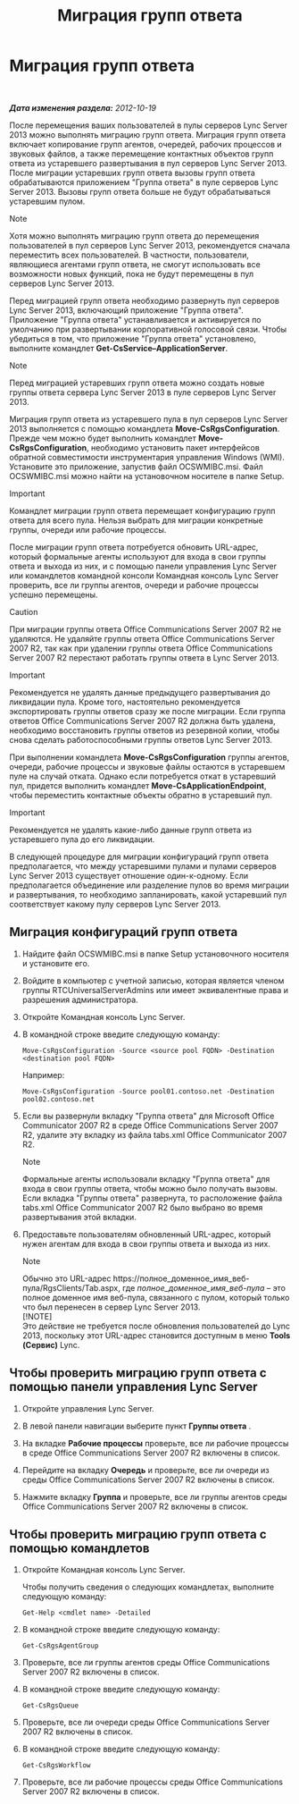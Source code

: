 ﻿---
title: Миграция групп ответа
TOCTitle: Миграция групп ответа
ms:assetid: 5c07bf4b-ad8a-4b83-b970-7d933bb7c4ef
ms:mtpsurl: https://technet.microsoft.com/ru-ru/library/JJ204931(v=OCS.15)
ms:contentKeyID: 49309890
ms.date: 05/19/2016
mtps_version: v=OCS.15
ms.translationtype: HT
---

# Миграция групп ответа

 

_**Дата изменения раздела:** 2012-10-19_

После перемещения ваших пользователей в пулы серверов Lync Server 2013 можно выполнять миграцию групп ответа. Миграция групп ответа включает копирование групп агентов, очередей, рабочих процессов и звуковых файлов, а также перемещение контактных объектов групп ответа из устаревшего развертывания в пул серверов Lync Server 2013. После миграции устаревших групп ответа вызовы групп ответа обрабатываются приложением "Группа ответа" в пуле серверов Lync Server 2013. Вызовы групп ответа больше не будут обрабатываться устаревшим пулом.

> [!NOTE]  
> Хотя можно выполнять миграцию групп ответа до перемещения пользователей в пул серверов Lync Server 2013, рекомендуется сначала переместить всех пользователей. В частности, пользователи, являющиеся агентами групп ответа, не смогут использовать все возможности новых функций, пока не будут перемещены в пул серверов Lync Server 2013.

Перед миграцией групп ответа необходимо развернуть пул серверов Lync Server 2013, включающий приложение "Группа ответа". Приложение "Группа ответа" устанавливается и активируется по умолчанию при развертывании корпоративной голосовой связи. Чтобы убедиться в том, что приложение "Группа ответа" установлено, выполните командлет **Get-CsService–ApplicationServer**.

> [!NOTE]  
> Перед миграцией устаревших групп ответа можно создать новые группы ответа сервера Lync Server 2013 в пуле серверов Lync Server 2013.

Миграция групп ответа из устаревшего пула в пул серверов Lync Server 2013 выполняется с помощью командлета **Move-CsRgsConfiguration**. Прежде чем можно будет выполнить командлет **Move-CsRgsConfiguration**, необходимо установить пакет интерфейсов обратной совместимости инструментария управления Windows (WMI). Установите это приложение, запустив файл OCSWMIBC.msi. Файл OCSWMIBC.msi можно найти на установочном носителе в папке Setup.

> [!IMPORTANT]  
> Командлет миграции групп ответа перемещает конфигурацию групп ответа для всего пула. Нельзя выбрать для миграции конкретные группы, очереди или рабочие процессы.

После миграции групп ответа потребуется обновить URL-адрес, который формальные агенты используют для входа в свои группы ответа и выхода из них, и с помощью панели управления Lync Server или командлетов командной консоли Командная консоль Lync Server проверить, все ли группы агентов, очереди и рабочие процессы успешно перемещены.

> [!Caution]  
> При миграции группы ответа Office Communications Server 2007 R2 не удаляются. Не удаляйте группы ответа Office Communications Server 2007 R2, так как при удалении группы ответа Office Communications Server 2007 R2 перестают работать группы ответа в Lync Server 2013.

> [!IMPORTANT]  
> Рекомендуется не удалять данные предыдущего развертывания до ликвидации пула. Кроме того, настоятельно рекомендуется экспортировать группы ответов сразу же после миграции. Если группа ответов Office Communications Server 2007 R2 должна быть удалена, необходимо восстановить группы ответов из резервной копии, чтобы снова сделать работоспособными группы ответов Lync Server 2013.

При выполнении командлета **Move-CsRgsConfiguration** группы агентов, очереди, рабочие процессы и звуковые файлы остаются в устаревшем пуле на случай отката. Однако если потребуется откат в устаревший пул, придется выполнить командлет **Move-CsApplicationEndpoint**, чтобы переместить контактные объекты обратно в устаревший пул.

> [!IMPORTANT]  
> Рекомендуется не удалять какие-либо данные групп ответа из устаревшего пула до его ликвидации.

В следующей процедуре для миграции конфигураций групп ответа предполагается, что между устаревшими пулами и пулами серверов Lync Server 2013 существует отношение один-к-одному. Если предполагается объединение или разделение пулов во время миграции и развертывания, то необходимо запланировать, какой устаревший пул соответствует какому пулу серверов Lync Server 2013.

## Миграция конфигураций групп ответа

1.  Найдите файл OCSWMIBC.msi в папке Setup установочного носителя и установите его.

2.  Войдите в компьютер с учетной записью, которая является членом группы RTCUniversalServerAdmins или имеет эквивалентные права и разрешения администратора.

3.  Откройте Командная консоль Lync Server.

4.  В командной строке введите следующую команду:
    
        Move-CsRgsConfiguration -Source <source pool FQDN> -Destination <destination pool FQDN>
    
    Например:
    
        Move-CsRgsConfiguration -Source pool01.contoso.net -Destination pool02.contoso.net

5.  Если вы развернули вкладку "Группа ответа" для Microsoft Office Communicator 2007 R2 в среде Office Communications Server 2007 R2, удалите эту вкладку из файла tabs.xml Office Communicator 2007 R2.
    
    > [!NOTE]  
    > Формальные агенты использовали вкладку &quot;Группа ответа&quot; для входа в свои группы ответа, чтобы можно было получать вызовы. Если вкладка &quot;Группы ответа&quot; развернута, то расположение файла tabs.xml Office Communicator 2007 R2 было выбрано во время развертывания этой вкладки.

6.  Предоставьте пользователям обновленный URL-адрес, который нужен агентам для входа в свои группы ответа и выхода из них.
    
    > [!NOTE]  
    > Обычно это URL-адрес https://полное_доменное_имя_веб-пула/RgsClients/Tab.aspx, где <em>полное_доменное_имя_веб-пула</em> – это полное доменное имя веб-пула, связанного с пулом, который только что был перенесен в сервер Lync Server 2013.    
    > [!NOTE]  
    > Это действие не требуется после обновления пользователей до Lync 2013, поскольку этот URL-адрес становится доступным в меню <strong>Tools (Сервис)</strong> Lync.

## Чтобы проверить миграцию групп ответа с помощью панели управления Lync Server

1.  Откройте управления Lync Server.

2.  В левой панели навигации выберите пункт **Группы ответа** .

3.  На вкладке **Рабочие процессы** проверьте, все ли рабочие процессы в среде Office Communications Server 2007 R2 включены в список.

4.  Перейдите на вкладку **Очередь** и проверьте, все ли очереди из среды Office Communications Server 2007 R2 включены в список.

5.  Нажмите вкладку **Группа** и проверьте, все ли группы агентов среды Office Communications Server 2007 R2 включены в список.

## Чтобы проверить миграцию групп ответа с помощью командлетов

1.  Откройте Командная консоль Lync Server.
    
    Чтобы получить сведения о следующих командлетах, выполните следующую команду:
    
        Get-Help <cmdlet name> -Detailed

2.  В командной строке введите следующую команду:
    
        Get-CsRgsAgentGroup

3.  Проверьте, все ли группы агентов среды Office Communications Server 2007 R2 включены в список.

4.  В командной строке введите следующую команду:
    
        Get-CsRgsQueue

5.  Проверьте, все ли очереди среды Office Communications Server 2007 R2 включены в список.

6.  В командной строке введите следующую команду:
    
        Get-CsRgsWorkflow

7.  Проверьте, все ли рабочие процессы среды Office Communications Server 2007 R2 включены в список.

